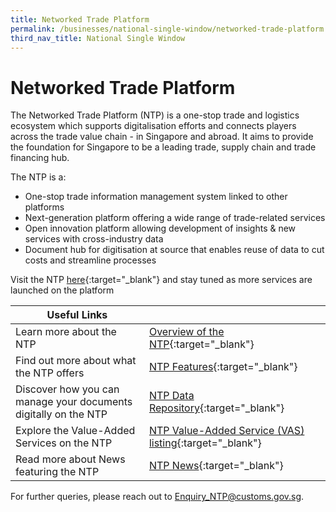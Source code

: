 ```yaml
---
title: Networked Trade Platform
permalink: /businesses/national-single-window/networked-trade-platform
third_nav_title: National Single Window
---
```


# Networked Trade Platform

The Networked Trade Platform (NTP) is a one-stop trade and logistics ecosystem which supports digitalisation efforts and connects players across the trade value chain - in Singapore and abroad. It aims to provide the foundation for Singapore to be a leading trade, supply chain and trade financing hub.

The NTP is a:

-   One-stop trade information management system linked to other platforms
-   Next-generation platform offering a wide range of trade-related services
-   Open innovation platform allowing development of insights & new services with cross-industry data
-   Document hub for digitisation at source that enables reuse of data to cut costs and streamline processes

Visit the NTP [here](http://www.ntp.gov.sg/){:target="_blank"} and stay tuned as more services are launched on the platform 


| Useful Links  |  |
|--|--|
| Learn more about the NTP | [Overview of the NTP](https://www.ntp.gov.sg/public/introduction-to-ntp---overview){:target="_blank"} |
| Find out more about what the NTP offers | [NTP Features](https://www.ntp.gov.sg/public/introduction-to-ntp---ntp-features){:target="_blank"} |
| Discover how you can manage your documents digitally on the NTP | [NTP Data Repository](https://www.ntp.gov.sg/public/introduction-to-ntp---ntp-features){:target="_blank"} |
| Explore the Value-Added Services on the NTP | [NTP Value-Added Service (VAS) listing](https://www.ntp.gov.sg/public/browse-vas-catalogue){:target="_blank"} |
| Read more about News featuring the NTP | [NTP News](https://www.ntp.gov.sg/public/news?newsType=News%20Media%20Releases%20Data%20Template){:target="_blank"} |

For further queries, please reach out to [Enquiry_NTP@customs.gov.sg](mailto:Enquiry_NTP@customs.gov.sg).
